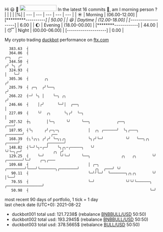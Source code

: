Hi :smiley: :wave: <img src="https://jojoee.jojoee.com/api/utcnow" width="120" height="20">
In the latest 16 commits :bug:, am I morning person ? 
| | | | |%|
| --- | --- | --- | --- | --- |
| :sunny: | Morning | (06.00-12.00] | [**********----------] | 50.00 |
| :satisfied: | Daytime | (12.00-18.00] | [*-------------------] | 6.00 |
| :moon: | Evening | (18.00-00.00] | [********------------] | 44.00 |
| :sleeping: | Night | (00.00-06.00] | [--------------------] | 0.00 |

My crypto trading [duckbot](https://github.com/jojoee/duckbot) performance on [ftx.com](https://ftx.com/#a=13144711)
```
  383.63  ┤
  364.06  ┤                                                                                 ╭─╮   ╭─
  344.50  ┤                                                                                ╭╯ ╰╮ ╭╯
  324.93  ┤                                                                                │   ╰─╯
  305.36  ┤       ╭╮                                                                      ╭╯
  285.79  ┤ ╭─╮  ╭╯╰──╮                                                                  ╭╯
  266.22  ┤─╯ ╰╮ │    ╰─╮ ╭╮                                                            ╭╯
  246.66  ┤    │╭╯      ╰─╯│  ╭──╮                                                      │
  227.09  ┤    ╰╯  ╭╮      ╰╮╭╯  ╰─╮                                                    │
  207.52  ┼╮       │╰─╮     ╰╯     ╰──╮            ╭──╮                             ╭───╯
  187.95  ┤╰╮     ╭╯╭─╮─╮             │  ╭╮ ╭──────╯  ╰╮╭───╮               ╭───────╯            ╭──
  168.39  ┤╮╰╭╮╮ ╭╯╭╯ ╰─╮╮╭╮          ╰╮╭╯╰─╯          ╰╯   ╰──╮╭╮    ╭─────╯            ╭───────╯
  148.82  ┤╰─╯╰╮─╭─╯    ╰╮╭╮─╭─────╮   ╰╯                      ╰╯╰─╮╭─╯              ╭╮ ╭╯
  129.25  ┤    ╰─╯       ╰╯╰─╯     ╰──╮              ╭╮   ╭╮       ╰╯        ╭───────╯╰─╯    ╭─╮╭───
  109.68  ┤                           │ ╭─╮ ╭────────╯╰───╯╰───────╮╭────────╯       ╭╮  ╭───╯ ╰╯
   90.11  ┤                           ╰─╯╯╰─╯  ╰───────╮╭╮╭╮       ╰╯                │╰──╯
   70.55  ┤                           ╰─╯              ╰╯╰╯╰──────╮ ╭────────────────╯
   50.98  ┤                                                       ╰─╯
```
most recent 90 days of portfolio, 1 tick = 1 day<br />
last check date (UTC+0): 2021-08-22
- duckbot001 total usd: 121.7238$ (rebalance [BNBBULL/USD](https://ftx.com/trade/DOGEBULL/USD#a=13144711) 50:50)
- duckbot002 total usd: 193.2945$ (rebalance [BNBBULL/USD](https://ftx.com/trade/BNBBULL/USD#a=13144711) 50:50)
- duckbot003 total usd: 378.5665$ (rebalance [BULL/USD](https://ftx.com/trade/BULL/USD#a=13144711) 50:50)

